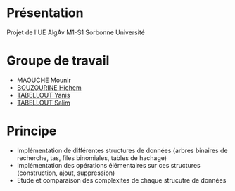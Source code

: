 # Présentation
Projet de l'UE AlgAv M1-S1 Sorbonne Université

# Groupe de travail
- MAOUCHE Mounir
- [BOUZOURINE Hichem](https://github.com/hichem-bouzourine)
- [TABELLOUT Yanis](https://github.com/Yanis540)
- [TABELLOUT Salim](https://github.com/TSM540)

# Principe
- Implémentation de différentes structures de données (arbres binaires de recherche, tas, files binomiales, tables de hachage)
- Implémentation des opérations élémentaires sur ces structures (construction, ajout, suppression)
- Etude et comparaison des complexités de chaque strucutre de données
